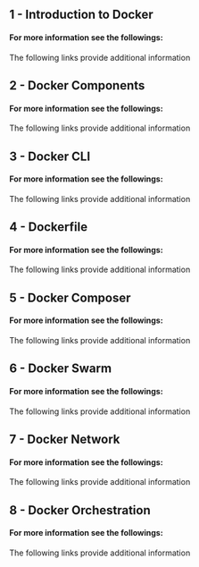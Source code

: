 ## 1 - Introduction to Docker

#### For more information see the followings: 
The following links provide additional information 

## 2 - Docker Components

#### For more information see the followings: 
The following links provide additional information 

## 3 - Docker CLI

#### For more information see the followings: 
The following links provide additional information 

## 4 - Dockerfile

#### For more information see the followings: 
The following links provide additional information 

## 5 - Docker Composer

#### For more information see the followings: 
The following links provide additional information 

## 6 - Docker Swarm

#### For more information see the followings: 
The following links provide additional information 

## 7 - Docker Network

#### For more information see the followings: 
The following links provide additional information 

## 8 - Docker Orchestration

#### For more information see the followings: 
The following links provide additional information 

